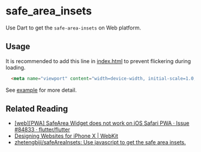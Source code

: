 # safe_area_insets

Use Dart to get the `safe-area-insets` on Web platform.

## Usage

It is recommended to add this line in [index.html](example/web/index.html) to prevent flickering during loading.

```html
  <meta name="viewport" content="width=device-width, initial-scale=1.0, maximum-scale=1.0, user-scalable=no, viewport-fit=cover">
```

See [example](example/lib/main.dart) for more detail.

## Related Reading

- [[web][PWA] SafeArea Widget does not work on iOS Safari PWA · Issue #84833 · flutter/flutter](https://github.com/flutter/flutter/issues/84833#issuecomment-890540239)
- [Designing Websites for iPhone X | WebKit](https://webkit.org/blog/7929/designing-websites-for-iphone-x/)
- [zhetengbiji/safeAreaInsets: Use javascript to get the safe area insets.](https://github.com/zhetengbiji/safeAreaInsets)
